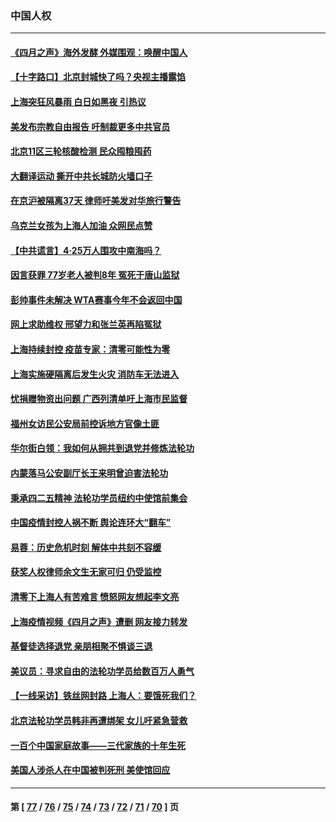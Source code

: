 ### 中国人权
---
#### [《四月之声》海外发酵 外媒围观：唤醒中国人](../../pages/ncid278/n13720982.md) 
#### [【十字路口】北京封城快了吗？央视主播露馅](../../pages/ncid278/n13721080.md) 
#### [上海突狂风暴雨 白日如黑夜 引热议](../../pages/ncid278/n13720618.md) 
#### [美发布宗教自由报告 吁制裁更多中共官员](../../pages/ncid278/n13720670.md) 
#### [北京11区三轮核酸检测 民众囤粮囤药](../../pages/ncid278/n13720207.md) 
#### [大翻译运动 撕开中共长城防火墙口子](../../pages/ncid278/n13720365.md) 
#### [在京沪被隔离37天 律师吁美发对华旅行警告](../../pages/ncid278/n13720436.md) 
#### [乌克兰女孩为上海人加油 众网民点赞](../../pages/ncid278/n13720169.md) 
#### [【中共谎言】4·25万人围攻中南海吗？](../../pages/ncid278/n13719995.md) 
#### [因言获罪 77岁老人被判8年 冤死于唐山监狱](../../pages/ncid278/n13718512.md) 
#### [彭帅事件未解决 WTA赛事今年不会返回中国](../../pages/ncid278/n13720023.md) 
#### [网上求助维权 邢望力和张兰英再陷冤狱](../../pages/ncid278/n13719865.md) 
#### [上海持续封控 疫苗专家：清零可能性为零](../../pages/ncid278/n13719508.md) 
#### [上海实施硬隔离后发生火灾 消防车无法进入](../../pages/ncid278/n13719674.md) 
#### [忧捐赠物资出问题 广西列清单吁上海市民监督](../../pages/ncid278/n13719434.md) 
#### [福州女访民公安局前控诉地方官像土匪](../../pages/ncid278/n13719055.md) 
#### [华尔街白领：我如何从拥共到退党并修炼法轮功](../../pages/ncid278/n13719513.md) 
#### [内蒙落马公安副厅长王来明曾迫害法轮功](../../pages/ncid278/n13717744.md) 
#### [秉承四二五精神 法轮功学员纽约中使馆前集会](../../pages/ncid278/n13719075.md) 
#### [中国疫情封控人祸不断 舆论连环大“翻车”](../../pages/ncid278/n13718897.md) 
#### [易蓉：历史危机时刻  解体中共刻不容缓](../../pages/ncid278/n13718738.md) 
#### [获奖人权律师余文生无家可归 仍受监控](../../pages/ncid278/n13718651.md) 
#### [清零下上海人有苦难言 愤怒网友想起李文亮](../../pages/ncid278/n13718537.md) 
#### [上海疫情视频《四月之声》遭删 网友接力转发](../../pages/ncid278/n13718184.md) 
#### [基督徒选择退党  亲朋相聚不惧谈三退](../../pages/ncid278/n13718257.md) 
#### [美议员：寻求自由的法轮功学员给数百万人勇气](../../pages/ncid278/n13717969.md) 
#### [【一线采访】铁丝网封路 上海人：要饿死我们？](../../pages/ncid278/n13717893.md) 
#### [北京法轮功学员韩非再遭绑架 女儿吁紧急营救](../../pages/ncid278/n13717927.md) 
#### [一百个中国家庭故事——三代家族的十年生死](../../pages/ncid278/n13716313.md) 
#### [美国人涉杀人在中国被判死刑 美使馆回应](../../pages/ncid278/n13717836.md) 

---
#### 第 [ [77](./77.md) / [76](./76.md) / [75](./75.md) / [74](./74.md) / [73](./73.md) / [72](./72.md) / [71](./71.md) / [70](./70.md) ] 页
